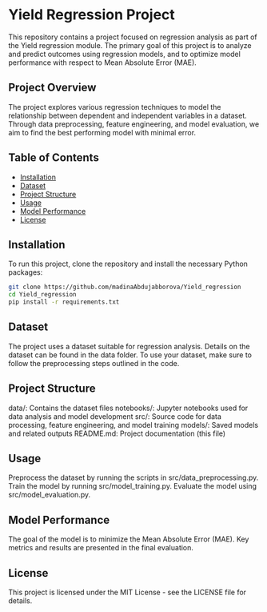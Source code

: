 # Yield Regression Project

This repository contains a project focused on regression analysis as part of the Yield regression module. The primary goal of this project is to analyze and predict outcomes using regression models, and to optimize model performance with respect to Mean Absolute Error (MAE).

## Project Overview

The project explores various regression techniques to model the relationship between dependent and independent variables in a dataset. Through data preprocessing, feature engineering, and model evaluation, we aim to find the best performing model with minimal error.

## Table of Contents

- [Installation](#installation)
- [Dataset](#dataset)
- [Project Structure](#project-structure)
- [Usage](#usage)
- [Model Performance](#model-performance)
- [License](#license)

## Installation

To run this project, clone the repository and install the necessary Python packages:

```bash
git clone https://github.com/madinaAbdujabborova/Yield_regression
cd Yield_regression
pip install -r requirements.txt
```
## Dataset
The project uses a dataset suitable for regression analysis. Details on the dataset can be found in the data folder. To use your dataset, make sure to follow the preprocessing steps outlined in the code.

## Project Structure
data/: Contains the dataset files
notebooks/: Jupyter notebooks used for data analysis and model development
src/: Source code for data processing, feature engineering, and model training
models/: Saved models and related outputs
README.md: Project documentation (this file)

## Usage
Preprocess the dataset by running the scripts in src/data_preprocessing.py.
Train the model by running src/model_training.py.
Evaluate the model using src/model_evaluation.py.

## Model Performance
The goal of the model is to minimize the Mean Absolute Error (MAE). Key metrics and results are presented in the final evaluation.

## License
This project is licensed under the MIT License - see the LICENSE file for details.

